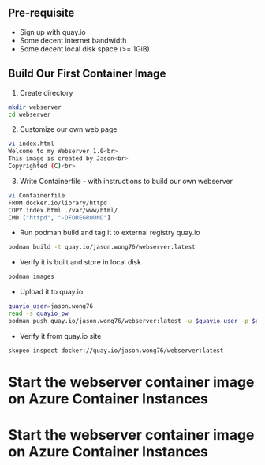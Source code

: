 
## Pre-requisite
- Sign up with quay.io
- Some decent internet bandwidth
- Some decent local disk space (>= 1GiB)

## Build Our First Container Image
1. Create directory
``` bash
mkdir webserver
cd webserver
```

2. Customize our own web page
``` bash
vi index.html
Welcome to my Webserver 1.0<br>
This image is created by Jason<br>
Copyrighted (C)<br>
```

3. Write Containerfile - with instructions to build our own webserver
``` bash
vi Containerfile
FROM docker.io/library/httpd
COPY index.html ./var/www/html/
CMD ["httpd", "-DFOREGROUND"]
```

- Run podman build and tag it to external registry quay.io
``` bash 
podman build -t quay.io/jason.wong76/webserver:latest 
```

- Verify it is built and store in local disk
``` bash 
podman images
```

- Upload it to quay.io
``` bash 
quayio_user=jason.wong76
read -s quayio_pw
podman push quay.io/jason.wong76/webserver:latest -u $quayio_user -p $quayio_pw
```

- Verify it from quay.io site
``` bash
skopeo inspect docker://quay.io/jason.wong76/webserver:latest
```
# Start the webserver container image on Azure Container Instances

# Start the webserver container image on Azure Container Instances
